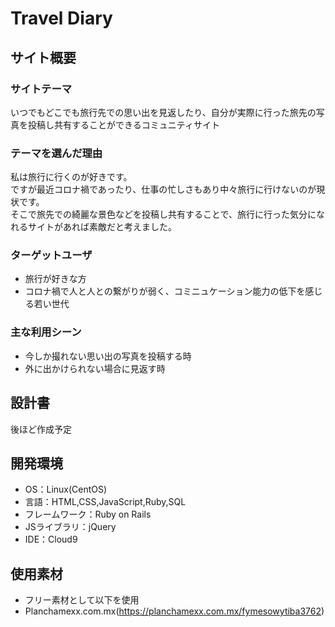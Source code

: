 # Travel Diary

## サイト概要

### サイトテーマ

いつでもどこでも旅行先での思い出を見返したり、自分が実際に行った旅先の写真を投稿し共有することができるコミュニティサイト

### テーマを選んだ理由

私は旅行に行くのが好きです。</br>
ですが最近コロナ禍であったり、仕事の忙しさもあり中々旅行に行けないのが現状です。</br>
そこで旅先での綺麗な景色などを投稿し共有することで、旅行に行った気分になれるサイトがあれば素敵だと考えました。</br>

### ターゲットユーザ
- 旅行が好きな方
- コロナ禍で人と人との繋がりが弱く、コミニュケーション能力の低下を感じる若い世代

### 主な利用シーン
- 今しか撮れない思い出の写真を投稿する時
- 外に出かけられない場合に見返す時

## 設計書
後ほど作成予定

## 開発環境
- OS：Linux(CentOS)
- 言語：HTML,CSS,JavaScript,Ruby,SQL
- フレームワーク：Ruby on Rails
- JSライブラリ：jQuery
- IDE：Cloud9

## 使用素材
- フリー素材として以下を使用
- Planchamexx.com.mx(https://planchamexx.com.mx/fymesowytiba3762)